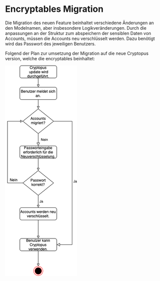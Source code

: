 # Encryptables Migration
Die Migration des neuen Feature beinhaltet verschiedene Änderungen an den Modelnamen, aber insbesondere Logikveränderungen.
Durch die anpassungen an der Struktur zum abspeichern der sensiblen Daten von Accounts, müssen die Accounts neu verschlüsselt werden.
Dazu benötigt wird das Passwort des jeweiligen Benutzers. 

Folgend der Plan zur umsetzung der Migration auf die neue Cryptopus version, welche die encryptables beinhaltet:

![Migration](_diagrams/migration.waterfall.png)


